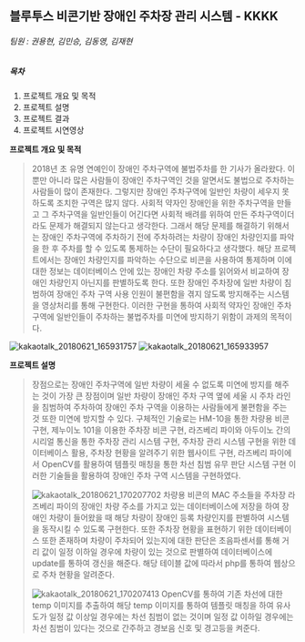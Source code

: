 ## 블루투스 비콘기반 장애인 주차장 관리 시스템 - KKKK
###### 팀원 : 권용현, 김민승, 김동영, 김재현
##### 목차

1. 프로젝트 개요 및 목적
2. 프로젝트 설명
3. 프로젝트 결과
4. 프로젝트 시연영상

**프로젝트 개요 및 목적**

> 2018년 초 유명 연예인이 장애인 주차구역에 불법주차를 한 기사가 올라왔다. 이뿐만 아니라 많은 사람들이 장애인 주차구역인 것을 알면서도 불법으로 주차하는 사람들이 많이 존재한다. 그렇지만 장애인 주차구역에 일반인 차량이 세우지 못하도록 조치한 구역은 많지 않다. 사회적 약자인 장애인을 위한 주차구역을 만들고 그 주차구역을 일반인들이 어긴다면 사회적 배려를 위하여 만든 주차구역이더라도 문제가 해결되지 않는다고 생각한다. 그래서 해당 문제를 해결하기 위해서는 장애인 주차구역에 주차하기 전에 주차하려는 차량이 장애인 차량인지를 파악을 한 후 주차를 할 수 있도록 통제하는 수단이 필요하다고 생각했다. 해당 프로젝트에서는 장애인 차량인지를 파악하는 수단으로 비콘을 사용하여 통제하며 이에 대한 정보는 데이터베이스 안에 있는 장애인 차량 주소를 읽어와서 비교하여 장애인 차량인지 아닌지를 판별하도록 한다. 또한 장애인 주차장에 일반 차량이 침범하여 장애인 주차 구역 사용 인원이 불편함을 겪지 않도록 방지해주는 시스템을 영상처리를 통해 구현한다. 이러한 구현을 통하여 사회적 약자인 장애인 주차구역에 일반인들이 주차하는 불법주차를 미연에 방지하기 위함이 과제의 목적이다. 

![kakaotalk_20180621_165931757](https://user-images.githubusercontent.com/37283217/41706307-6e52236e-7576-11e8-9ad9-e97ed6a408f6.png)
![kakaotalk_20180621_165933957](https://user-images.githubusercontent.com/37283217/41706581-1d561d48-7577-11e8-90dd-ec7ca7bca0d2.png)

**프로젝트 설명**

> 장점으로는 장애인 주차구역에 일반 차량이 세울 수 없도록 미연에 방지를 해주는 것이 가장 큰 장점이며 일반 차량이 장애인 주차 구역 옆에 세울 시 주차 라인을 침범하여 주차하여 장애인 주차 구역을 이용하는 사람들에게 불편함을 주는 것 또한 미연에 방지할 수 있다. 구체적인 기술로는 HM-10을 통한 차량용 비콘 구현, 제누이노 101을 이용한 주차장 비콘 구현, 라즈베리 파이와 아두이노 간의 시리얼 통신을 통한 주차장 관리 시스템 구현, 주차장 관리 시스템 구현을 위한 데이터베이스 활용, 주차장 현황을 알려주기 위한 웹사이트 구현, 라즈베리 파이에서 OpenCV를 활용하여 템플릿 매칭을 통한 차선 침범 유무 판단 시스템 구현 이러한 기술들을 활용하여 장애인 주차 구역 시스템을 구현하였다. 
>
> ![kakaotalk_20180621_170207702](https://user-images.githubusercontent.com/37283217/41706726-765dcc42-7577-11e8-9bf2-bedf3911b2d1.png)
> 차량용 비콘의 MAC 주소들을 주차장 라즈베리 파이의 장애인 차량 주소를 가지고 있는 데이터베이스에 저장을 하여 장애인 차량이 들어왔을 때 해당 차량이 장애인 등록 차량인지를 판별하여 시스템을 동작시킬 수 있도록 구현한다. 또한 주차장 현황을 표현하기 위한 데이터베이스 또한 존재하며 차량이 주차되어 있는지에 대한 판단은 초음파센서를 통해 거리 값이 일정 이하일 경우에 차량이 있는 것으로 판별하여 데이터베이스에 update를 통하여 갱신을 해준다. 해당 테이블 값에 따라서 php를 통하여 웹상으로 주차 현황을 알려준다.
>
> ![kakaotalk_20180621_170207413](https://user-images.githubusercontent.com/37283217/41706738-7e330432-7577-11e8-89f5-a5a4ee2fec6f.png)
> OpenCV를 통하여 기존 차선에 대한 temp 이미지를 추출하여 해당 temp 이미지를 통하여 템플릿 매칭을 하여 유사도가 일정 값 이상일 경우에는 차선 침범이 없는 것이며 일정 값 이하일 경우에는 차선 침범이 있다는 것으로 간주하고 경보음 신호 및 경고등을 켜준다.

